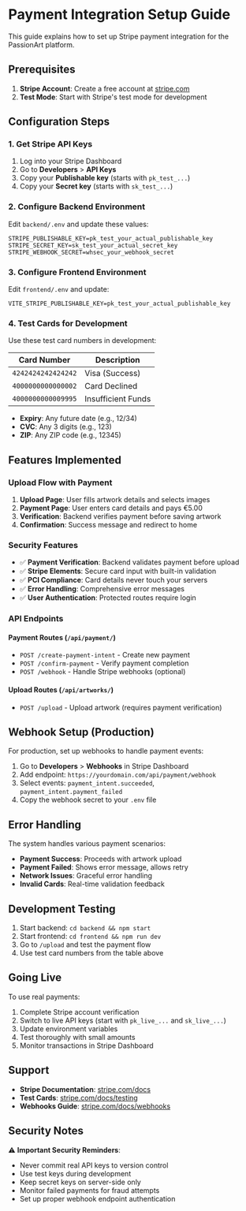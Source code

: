 # Payment Integration Setup Guide

This guide explains how to set up Stripe payment integration for the PassionArt platform.

## Prerequisites

1. **Stripe Account**: Create a free account at [stripe.com](https://stripe.com)
2. **Test Mode**: Start with Stripe's test mode for development

## Configuration Steps

### 1. Get Stripe API Keys

1. Log into your Stripe Dashboard
2. Go to **Developers** > **API Keys**
3. Copy your **Publishable key** (starts with `pk_test_...`)
4. Copy your **Secret key** (starts with `sk_test_...`)

### 2. Configure Backend Environment

Edit `backend/.env` and update these values:

```env
STRIPE_PUBLISHABLE_KEY=pk_test_your_actual_publishable_key
STRIPE_SECRET_KEY=sk_test_your_actual_secret_key
STRIPE_WEBHOOK_SECRET=whsec_your_webhook_secret
```

### 3. Configure Frontend Environment

Edit `frontend/.env` and update:

```env
VITE_STRIPE_PUBLISHABLE_KEY=pk_test_your_actual_publishable_key
```

### 4. Test Cards for Development

Use these test card numbers in development:

| Card Number | Description |
|-------------|-------------|
| `4242424242424242` | Visa (Success) |
| `4000000000000002` | Card Declined |
| `4000000000009995` | Insufficient Funds |

- **Expiry**: Any future date (e.g., 12/34)
- **CVC**: Any 3 digits (e.g., 123)
- **ZIP**: Any ZIP code (e.g., 12345)

## Features Implemented

### Upload Flow with Payment

1. **Upload Page**: User fills artwork details and selects images
2. **Payment Page**: User enters card details and pays €5.00
3. **Verification**: Backend verifies payment before saving artwork
4. **Confirmation**: Success message and redirect to home

### Security Features

- ✅ **Payment Verification**: Backend validates payment before upload
- ✅ **Stripe Elements**: Secure card input with built-in validation
- ✅ **PCI Compliance**: Card details never touch your servers
- ✅ **Error Handling**: Comprehensive error messages
- ✅ **User Authentication**: Protected routes require login

### API Endpoints

#### Payment Routes (`/api/payment/`)

- `POST /create-payment-intent` - Create new payment
- `POST /confirm-payment` - Verify payment completion
- `POST /webhook` - Handle Stripe webhooks (optional)

#### Upload Routes (`/api/artworks/`)

- `POST /upload` - Upload artwork (requires payment verification)

## Webhook Setup (Production)

For production, set up webhooks to handle payment events:

1. Go to **Developers** > **Webhooks** in Stripe Dashboard
2. Add endpoint: `https://yourdomain.com/api/payment/webhook`
3. Select events: `payment_intent.succeeded`, `payment_intent.payment_failed`
4. Copy the webhook secret to your `.env` file

## Error Handling

The system handles various payment scenarios:

- **Payment Success**: Proceeds with artwork upload
- **Payment Failed**: Shows error message, allows retry
- **Network Issues**: Graceful error handling
- **Invalid Cards**: Real-time validation feedback

## Development Testing

1. Start backend: `cd backend && npm start`
2. Start frontend: `cd frontend && npm run dev`
3. Go to `/upload` and test the payment flow
4. Use test card numbers from the table above

## Going Live

To use real payments:

1. Complete Stripe account verification
2. Switch to live API keys (start with `pk_live_...` and `sk_live_...`)
3. Update environment variables
4. Test thoroughly with small amounts
5. Monitor transactions in Stripe Dashboard

## Support

- **Stripe Documentation**: [stripe.com/docs](https://stripe.com/docs)
- **Test Cards**: [stripe.com/docs/testing](https://stripe.com/docs/testing)
- **Webhooks Guide**: [stripe.com/docs/webhooks](https://stripe.com/docs/webhooks)

## Security Notes

⚠️ **Important Security Reminders**:

- Never commit real API keys to version control
- Use test keys during development
- Keep secret keys on server-side only
- Monitor failed payments for fraud attempts
- Set up proper webhook endpoint authentication
